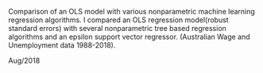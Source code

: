  
Comparison of an OLS model with various nonparametric machine learning regression algorithms. I compared an OLS regression model(robust standard errors) with several nonparametric tree based regression algorithms and an epsilon support vector regressor. (Australian Wage and Unemployment data 1988-2018). 

Aug/2018

